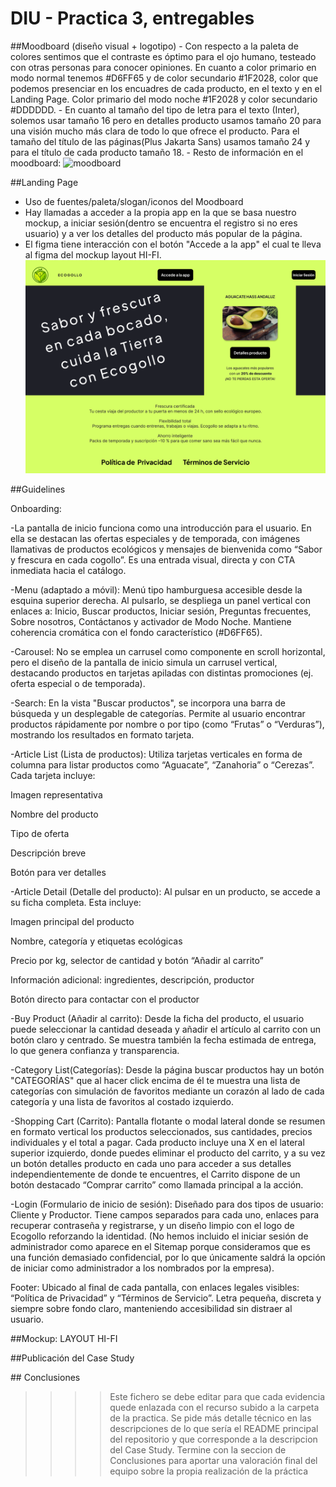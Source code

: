 # DIU - Practica 3, entregables

##Moodboard (diseño visual + logotipo)
    - Con respecto a la paleta de colores sentimos que el contraste es óptimo para el ojo humano, testeado con otras personas para conocer opiniones. En cuanto       a color primario en modo normal tenemos #D6FF65 y de color secundario #1F2028, color que podemos presenciar en los encuadres de cada producto, en el            texto y en el Landing Page. Color primario del modo noche #1F2028 y color secundario #DDDDDD.
    - En cuanto al tamaño del tipo de letra para el texto (Inter), solemos usar tamaño 16 pero en detalles producto usamos tamaño 20 para una visión mucho más        clara de todo lo que ofrece el producto. Para el tamaño del título de las páginas(Plus Jakarta Sans) usamos tamaño 24 y para el título de cada producto         tamaño 18.
    - Resto de información en el moodboard:
  ![moodboard](Moodboard.png)
  
##Landing Page
  - Uso de fuentes/paleta/slogan/iconos del Moodboard
  - Hay llamadas a acceder a la propia app en la que se basa nuestro mockup, a iniciar sesión(dentro se encuentra el registro si no eres usuario) y a ver los       detalles del producto más popular de la página.
  - El figma tiene interacción con el botón "Accede a la app" el cual te lleva al figma del mockup layout HI-FI.
  ![landingpage](LandingPage.png)

##Guidelines

Onboarding:

-La pantalla de inicio funciona como una introducción para el usuario. En ella se destacan las ofertas especiales y de temporada, con imágenes llamativas de productos ecológicos y mensajes de bienvenida como “Sabor y frescura en cada cogollo”. Es una entrada visual, directa y con CTA inmediata hacia el catálogo.

-Menu (adaptado a móvil):
Menú tipo hamburguesa accesible desde la esquina superior derecha. Al pulsarlo, se despliega un panel vertical con enlaces a: Inicio, Buscar productos, Iniciar sesión, Preguntas frecuentes, Sobre nosotros, Contáctanos y activador de Modo Noche. Mantiene coherencia cromática con el fondo característico (#D6FF65).

-Carousel:
No se emplea un carrusel como componente en scroll horizontal, pero el diseño de la pantalla de inicio simula un carrusel vertical, destacando productos en tarjetas apiladas con distintas promociones (ej. oferta especial o de temporada).

-Search:
En la vista "Buscar productos", se incorpora una barra de búsqueda y un desplegable de categorías. Permite al usuario encontrar productos rápidamente por nombre o por tipo (como “Frutas” o “Verduras”), mostrando los resultados en formato tarjeta.

-Article List (Lista de productos):
Utiliza tarjetas verticales en forma de columna para listar productos como “Aguacate”, “Zanahoria” o “Cerezas”. Cada tarjeta incluye:

Imagen representativa

Nombre del producto

Tipo de oferta

Descripción breve

Botón para ver detalles

-Article Detail (Detalle del producto):
Al pulsar en un producto, se accede a su ficha completa. Esta incluye:

Imagen principal del producto

Nombre, categoría y etiquetas ecológicas

Precio por kg, selector de cantidad y botón “Añadir al carrito”

Información adicional: ingredientes, descripción, productor

Botón directo para contactar con el productor

-Buy Product (Añadir al carrito):
Desde la ficha del producto, el usuario puede seleccionar la cantidad deseada y añadir el artículo al carrito con un botón claro y centrado. Se muestra también la fecha estimada de entrega, lo que genera confianza y transparencia.

-Category List(Categorías):
Desde la página buscar productos hay un botón "CATEGORÍAS" que al hacer click encima de él te muestra una lista de categorías con simulación de favoritos mediante un corazón al lado de cada categoría y una lista de favoritos al costado izquierdo.

-Shopping Cart (Carrito):
Pantalla flotante o modal lateral donde se resumen en formato vertical los productos seleccionados, sus cantidades, precios individuales y el total a pagar. Cada producto incluye una X en el lateral superior izquierdo, donde puedes eliminar el producto del carrito, y a su vez un botón detalles producto en cada uno para acceder a sus detalles independientemente de donde te encuentres, el Carrito dispone de un botón destacado “Comprar carrito” como llamada principal a la acción.

-Login (Formulario de inicio de sesión):
Diseñado para dos tipos de usuario: Cliente y Productor. Tiene campos separados para cada uno, enlaces para recuperar contraseña y registrarse, y un diseño limpio con el logo de Ecogollo reforzando la identidad. (No hemos incluido el iniciar sesión de administrador como aparece en el Sitemap porque consideramos que es una función demasiado confidencial, por lo que únicamente saldrá la opción de iniciar como administrador a los nombrados por la empresa).

Footer:
Ubicado al final de cada pantalla, con enlaces legales visibles: “Política de Privacidad” y “Términos de Servicio”. Letra pequeña, discreta y siempre sobre fondo claro, manteniendo accesibilidad sin distraer al usuario.

##Mockup: LAYOUT HI-FI

##Publicación del Case Study

## Conclusiones

>>>> Este fichero se debe editar para que cada evidencia quede enlazada con el recurso subido a la carpeta de la practica. Se pide más detalle técnico en las descripciones de lo que sería el README principal del repositorio y que corresponde a la descripcion del Case Study.
>>>> Termine con la seccion de Conclusiones para aportar una valoración final del equipo sobre la propia realización de la práctica

